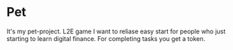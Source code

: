 # Pet
It's my pet-project.
L2E game
I want to reliase easy start for people who just starting to learn digital finance.
For completing tasks you get a token.
